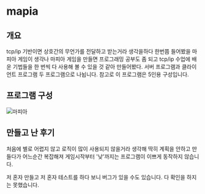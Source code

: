 # mapia

## 개요
tcp/ip 기반이면 상호간의 무언가를 전달하고 받는거라 생각을하다
한번쯤 들어봤을 마피아 게임이 생각나 마피아 게임을 만들면 프로그래밍 공부도 좀 되고
tcp/ip 수업에 배운 기법들을 한 번씩 다 사용해 볼 수 있을 것 같아 만들어봤다.
서버 프로그램과 클라이언트 프로그램 두 프로그램으로 나뉩니다.
참고로 이 프로그램은 5인용 구성입니다.

## 프로그램 구성
![마피아](https://user-images.githubusercontent.com/74966550/173717646-b7453310-adbc-4317-a5db-86e9a5e10613.png)

## 만들고 난 후기
처음에 별로 어렵지 않고 로직이 많이 사용되지 않을거라 생각해
딱히 계획을 안하고 만들다가 어느순간 복잡해져 게임시작부터 '낮'까지는 프로그램이
이쁘게 동작하지 않습니다.

저 혼자 만들고 저 혼자 테스트를 하다 보니 버그가 있을 수도 있습니다.
다 확인을 하지는 못했습니다.
